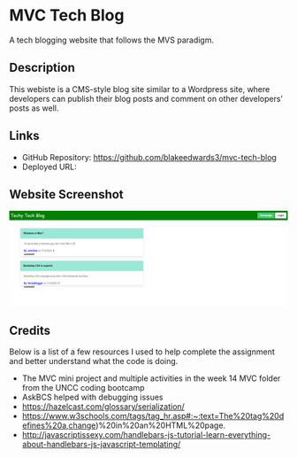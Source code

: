 # MVC Tech Blog
A tech blogging website that follows the MVS paradigm.

## Description

This webiste is a CMS-style blog site similar to a Wordpress site, where developers can publish their blog posts and comment on other developers’ posts as well.

## Links

- GitHub Repository: https://github.com/blakeedwards3/mvc-tech-blog
- Deployed URL: 

## Website Screenshot

![Alt text](<assets/Screenshot 2023-07-12 012939.png>)

## Credits

Below is a list of a few resources I used to help complete the assignment and better understand what the code is doing.
- The MVC mini project and multiple activities in the week 14 MVC folder from the UNCC coding bootcamp
- AskBCS helped with debugging issues
- https://hazelcast.com/glossary/serialization/
- https://www.w3schools.com/tags/tag_hr.asp#:~:text=The%20tag%20defines%20a,change)%20in%20an%20HTML%20page.
- http://javascriptissexy.com/handlebars-js-tutorial-learn-everything-about-handlebars-js-javascript-templating/